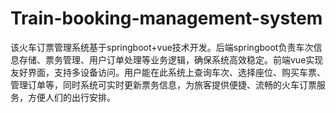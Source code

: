 # Train-booking-management-system
该火车订票管理系统基于springboot+vue技术开发。后端springboot负责车次信息存储、票务管理、用户订单处理等业务逻辑，确保系统高效稳定。前端vue实现友好界面，支持多设备访问。用户能在此系统上查询车次、选择座位、购买车票、管理订单等，同时系统可实时更新票务信息，为旅客提供便捷、流畅的火车订票服务，方便人们的出行安排。
